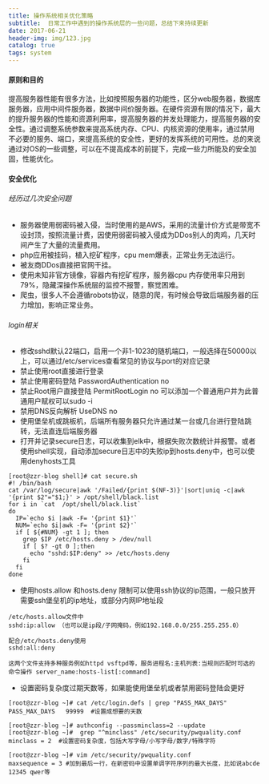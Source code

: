 ```yaml
---
title: 操作系统相关优化策略
subtitle:  日常工作中遇到的操作系统层的一些问题，总结下来持续更新
date: 2017-06-21
header-img: img/123.jpg
catalog: true
tags: system
---
```


#### 原则和目的

提高服务器性能有很多方法，比如按照服务器的功能性，区分web服务器，数据库服务器，应用中间件服务器，数据中间价服务器。在硬件资源有限的情况下，最大的提升服务器的性能和资源利用率，提高服务器的并发处理能力，提高服务器的安全性。通过调整系统参数来提高系统内存、CPU、内核资源的使用率，通过禁用不必要的服务、端口，来提高系统的安全性，更好的发挥系统的可用性。总的来说通过对OS的一些调整，可以在不提高成本的前提下，完成一些力所能及的安全加固，性能优化。

#### 安全优化

###### 经历过几次安全问题
* 服务器使用弱密码被入侵，当时使用的是AWS，采用的流量计价方式是带宽不设封顶，按照流量计费，因使用弱密码被入侵成为DDos别人的肉鸡，几天时间产生了大量的流量费用。
* php应用被挂码，植入挖矿程序，cpu mem爆表，正常业务无法运行。
* 被友商DDos直接把官网干挂。
* 使用未知非官方镜像，容器内有挖矿程序，服务器cpu 内存使用率只用到79%，隐藏深操作系统层的监控不报警，察觉困难。
* 爬虫，很多人不会遵循robots协议，随意的爬，有时候会导致后端服务器的压力增加，影响正常业务。

###### login相关
* 修改sshd默认22端口，启用一个非1-1023的随机端口，一般选择在50000以上，可以通过/etc/services查看常见的协议与port的对应记录
* 禁止使用root直接进行登录
* 禁止使用密码登陆 PasswordAuthentication no
* 禁止Root用户直接登陆 PermitRootLogin no 可以添加一个普通用户并为此普通用户赋权可以sudo -i
* 禁用DNS反向解析 UseDNS no
* 使用堡垒机或跳板机，后端所有服务器只允许通过某一台或几台进行登陆跳转，无法直连后端服务器
* 打开并记录secure日志，可以收集到elk中，根据失败次数统计并报警。或者使用shell实现，自动添加secure日志中的失败ip到hosts.deny中，也可以使用denyhosts工具
```
[root@zzr-blog shell]# cat secure.sh 
#! /bin/bash
cat /var/log/secure|awk '/Failed/{print $(NF-3)}'|sort|uniq -c|awk '{print $2"="$1;}' > /opt/shell/black.list
for i in `cat  /opt/shell/black.list`
do
  IP=`echo $i |awk -F= '{print $1}'`
  NUM=`echo $i|awk -F= '{print $2}'`
  if [ ${#NUM} -gt 1 ]; then
    grep $IP /etc/hosts.deny > /dev/null
    if [ $? -gt 0 ];then
      echo "sshd:$IP:deny" >> /etc/hosts.deny
    fi
  fi
done
```

* 使用hosts.allow 和hosts.deny 限制可以使用ssh协议的ip范围，一般只放开需要ssh堡垒机的ip地址，或部分内网IP地址段

```
/etc/hosts.allow文件中
sshd:ip:allow （也可以是ip段/子网掩码，例如192.168.0.0/255.255.255.0）

配合/etc/hosts.deny使用
sshd:all:deny

这两个文件支持多种服务例如httpd vsftpd等，服务进程名:主机列表:当规则匹配时可选的命令操作 server_name:hosts-list[:command]
```

* 设置密码复杂度过期天数等，如果能使用堡垒机或者禁用密码登陆会更好

```
[root@zzr-blog ~]# cat /etc/login.defs | grep "PASS_MAX_DAYS"
PASS_MAX_DAYS	99999  #设置成想要的天数

[root@zzr-blog ~]# authconfig --passminclass=2 --update
[root@zzr-blog ~]#  grep "^minclass" /etc/security/pwquality.conf
minclass = 2  #设置密码复杂度，包括大写字母/小写字母/数字/特殊字符

[root@zzr-blog ~]# vim /etc/security/pwquality.conf
maxsequence = 3 #加到最后一行，在新密码中设置单调字符序列的最大长度，比如说abcde 12345 qwer等
```